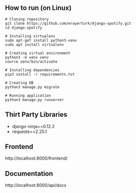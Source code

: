 ## How to run (on Linux)

```
# Cloning repository
git clone https://github.com/erayerturk/django-spotify.git
cd django-spotify

# Installing virtualenv
sudo apt-get install python3-venv
sudo apt install virtualenv

# Creating virtual environment
python3 -m venv venv
source venv/bin/activate

# Installing dependencies
pip3 install -r requirements.txt

# Creating DB
python3 manage.py migrate

# Running application
python3 manage.py runserver
```

## Thirt Party Libraries


- django-ninja==0.12.2
- requests==2.25.1


## Frontend

http://localhost:8000/frontend/

## Documentation

http://localhost:8000/api/docs